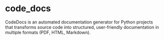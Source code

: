 # code_docs
CodeDocs is an automated documentation generator for Python projects that transforms source code into structured, user-friendly documentation in multiple formats (PDF, HTML, Markdown). 
